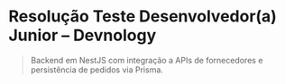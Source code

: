 # Resolução Teste Desenvolvedor(a) Junior – Devnology

> Backend em NestJS com integração a APIs de fornecedores e persistência de pedidos via Prisma.